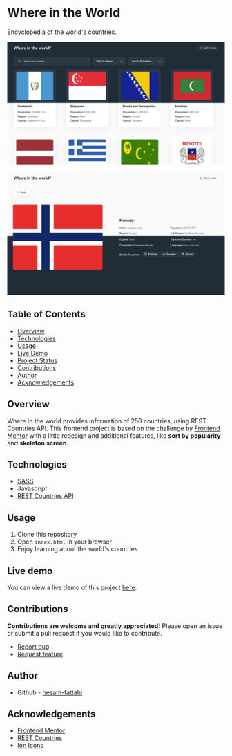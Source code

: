 # Where in the World

Encyclopedia of the world's countries.

![Screenshot of homepage - desktop version - both dark and light mode](./img/screenshot-home.jpg)

![Screenshot of details page - desktop version - both dark and light mode](./img/screenshot-details.jpg)

## Table of Contents

- [Overview](#overview)
- [Technologies](#technologies)
- [Usage](#usage)
- [Live Demo](#live-demo)
- [Project Status](#project-status)
- [Contributions](#contributions)
- [Author](#author)
- [Acknowledgements](#acknowledgements)

## Overview

Where in the world provides information of 250 countries, using REST Countries API.
This frontend project is based on the challenge by [Frontend Mentor](https://www.frontendmentor.io/challenges/rest-countries-api-with-color-theme-switcher-5cacc469fec04111f7b848ca) with a little redesign and additional features, like **sort by popularity** and **skeleton screen**.

## Technologies

- [SASS](https://sass-lang.com/)
- Javascript
- [REST Countries API](https://restcountries.com/)

## Usage

1. Clone this repository
2. Open `index.html` in your browser
3. Enjoy learning about the world's countries

## Live demo

You can view a live demo of this project [here](https://hesam-fattahi.github.io/where-in-the-world/).

## Contributions

**Contributions are welcome and greatly appreciated!** Please open an issue or submit a pull request if you would like to contribute.

- [Report bug](https://github.com/hesam-fattahi/where-in-the-world/issues)
- [Request feature](https://github.com/hesam-fattahi/where-in-the-world/issues)

## Author

- Github - [hesam-fattahi](https://github.com/hesam-fattahi)

## Acknowledgements

- [Frontend Mentor](https://www.frontendmentor.io/)
- [REST Countries](https://restcountries.com/)
- [Ion Icons](https://ionic.io/ionicons)
